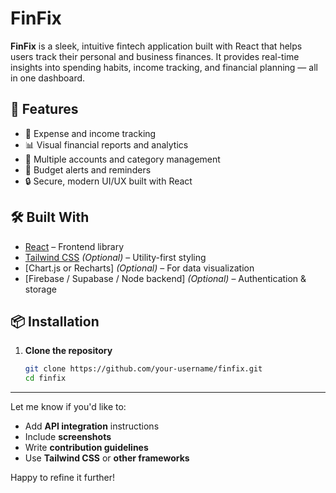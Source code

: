 # FinFix

**FinFix** is a sleek, intuitive fintech application built with React that helps users track their personal and business finances. It provides real-time insights into spending habits, income tracking, and financial planning — all in one dashboard.

## 🚀 Features

- 🧾 Expense and income tracking  
- 📊 Visual financial reports and analytics  
- 💼 Multiple accounts and category management  
- 🔔 Budget alerts and reminders  
- 🔒 Secure, modern UI/UX built with React

## 🛠️ Built With

- [React](https://reactjs.org/) – Frontend library  
- [Tailwind CSS](https://tailwindcss.com/) *(Optional)* – Utility-first styling  
- [Chart.js or Recharts] *(Optional)* – For data visualization  
- [Firebase / Supabase / Node backend] *(Optional)* – Authentication & storage

## 📦 Installation

1. **Clone the repository**
   ```bash
   git clone https://github.com/your-username/finfix.git
   cd finfix


---

Let me know if you'd like to:

- Add **API integration** instructions
- Include **screenshots**
- Write **contribution guidelines**
- Use **Tailwind CSS** or **other frameworks**

Happy to refine it further!
